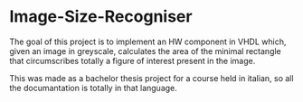 # Image-Size-Recogniser

The goal of this project is to implement an HW component in VHDL which, given an image in greyscale, calculates the area of the minimal rectangle that circumscribes totally a figure of interest present in the image.

This was made as a bachelor thesis project for a course held in italian, so all the documantation is totally in that language.
